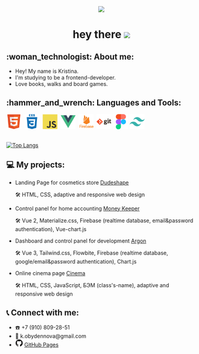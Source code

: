 <div id="header" align="center">
  <img src="https://media.giphy.com/media/M9gbBd9nbDrOTu1Mqx/giphy.gif" width="100"/>
  <h1>
  hey there
  <img src="https://media.giphy.com/media/hvRJCLFzcasrR4ia7z/giphy.gif" width="30px"/>
  </h1>
</div>
<div>
<h2> :woman_technologist: About me: </h2>
  <ul>
    <li>Hey! My name is Kristina.</li>
    <li>I'm studying to be a frontend-developer.</li>
    <li>Love books, walks and board games.</li>
  </ul>
<h2> :hammer_and_wrench: Languages and Tools: </h2>
  <img src="https://github.com/devicons/devicon/blob/master/icons/html5/html5-original.svg" title="HTML5" alt="HTML" width="40" height="40"/>&nbsp;
  <img src="https://github.com/devicons/devicon/blob/master/icons/css3/css3-plain-wordmark.svg"  title="CSS3" alt="CSS" width="40" height="40"/>&nbsp;
  <img src="https://github.com/devicons/devicon/blob/master/icons/javascript/javascript-original.svg" title="JavaScript" alt="JavaScript" width="40" height="40"/>&nbsp;
  <img src="https://github.com/devicons/devicon/blob/master/icons/vuejs/vuejs-original.svg" title="Vue.js" alt="Vue.j" width="40" height="40"/>&nbsp;
  <img src="https://github.com/devicons/devicon/blob/master/icons/firebase/firebase-plain-wordmark.svg" title="Firebase" alt="Firebase" width="40" height="40"/>&nbsp;
  <img src="https://github.com/devicons/devicon/blob/master/icons/git/git-original-wordmark.svg" title="Git" alt="Git" width="40" height="40"/>
  <img src="https://github.com/devicons/devicon/blob/master/icons/figma/figma-original.svg" title="Figma" alt="Figma" width="40" height="40"/>
  <img src="https://github.com/devicons/devicon/blob/master/icons/tailwindcss/tailwindcss-plain.svg" title="Tailwindcss" alt="Tailwind" width="40" height="40"/>
</div>
<br>

[![Top Langs](https://github-readme-stats.vercel.app/api/top-langs/?username=maltseva-k&layout=compact)](https://github.com/anuraghazra/github-readme-stats)

<h2> 💻 My projects: </h2>
<ul>
   <li> Landing Page for cosmetics store
      <a href="https://maltseva-k.github.io/dudeshape/" target="_blank">Dudeshape</a>
      <p>🛠️ HTML, CSS, adaptive and responsive web design</p>
    </li>
    <li> Control panel for home accounting
      <a href="https://maltseva-k.github.io/Money-Keeper/" target="_blank">Money Keeper</a>
      <p>🛠️ Vue 2, Materialize.css, Firebase (realtime database, email&password authentication), Vue-chart.js</p>
    </li>
    <li> Dashboard and control panel for development
      <a href="https://maltseva-k.github.io/argon/" target="_blank">Argon</a>
      <p>🛠️ Vue 3, Tailwind.css, Flowbite, Firebase (realtime database, google/email&password authentication), Chart.js</p>
    </li>
     <li> Online cinema page
      <a href="https://maltseva-k.github.io/cinema/" target="_blank">Cinema</a>
      <p>🛠️ HTML, CSS, JavaScript, БЭМ (class's-name), adaptive and responsive web design</p>
    </li>
 </ul>
 
<h2> 📞 Connect with me: </h2>
  <ul>
    <li>
      ☎️ +7 (910) 809-28-51
    </li>
    <li>
      📧 k.obydennova@gmail.com
    </li>
    <li>
      <img src="https://raw.githubusercontent.com/devicons/devicon/1119b9f84c0290e0f0b38982099a2bd027a48bf1/icons/github/github-original.svg" alt="GitHub" title="GitHub" width="20" height="20"/>
      <a href="https://maltseva-k.github.io">GitHub Pages</a>
    </li>


<!--
**maltseva-k/maltseva-k** is a ✨ _special_ ✨ repository because its `README.md` (this file) appears on your GitHub profile.

Here are some ideas to get you started:

- 🔭 I’m currently working on ...
- 🌱 I’m currently learning ...
- 👯 I’m looking to collaborate on ...
- 🤔 I’m looking for help with ...
- 💬 Ask me about ...
- 📫 How to reach me: ...
- 😄 Pronouns: ...
- ⚡ Fun fact: ...
-->
